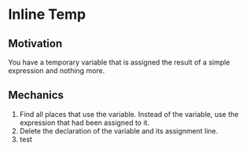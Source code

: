 # Inline Temp

## Motivation

You have a temporary variable that is assigned the result of a simple expression and nothing more.

## Mechanics

1. Find all places that use the variable. Instead of the variable, use the expression that had been assigned to it.
2. Delete the declaration of the variable and its assignment line.
3. test

